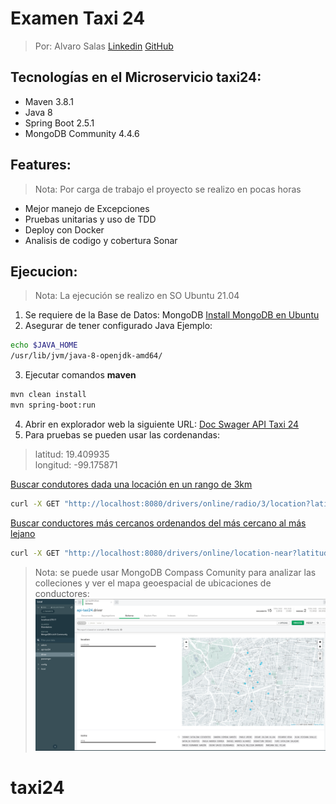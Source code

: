 # Examen Taxi 24
> Por: Alvaro Salas
> [Linkedin](https://www.linkedin.com/in/alvarosalasmtz/)
> [GitHub](https://github.com/alvarosalasmtz)

## Tecnologías en el Microservicio taxi24:

- Maven 3.8.1
- Java 8
- Spring Boot 2.5.1
- MongoDB Community 4.4.6

## Features:
> Nota: Por carga de trabajo el proyecto se realizo en pocas horas

- Mejor manejo de Excepciones
- Pruebas unitarias y uso de TDD
- Deploy con Docker
- Analisis de codigo y cobertura Sonar

## Ejecucion:

> Nota: La ejecución se realizo en SO Ubuntu 21.04
1. Se requiere de la Base de Datos: MongoDB
   [Install MongoDB en Ubuntu](https://docs.mongodb.com/manual/tutorial/install-mongodb-on-ubuntu/)
2. Asegurar de tener configurado Java
   Ejemplo:
```sh
echo $JAVA_HOME
/usr/lib/jvm/java-8-openjdk-amd64/
```
3. Ejecutar comandos **maven**
```sh
mvn clean install
mvn spring-boot:run
```
4. Abrir en explorador web la siguiente URL:
   [Doc Swager API Taxi 24](http://localhost:8080/swagger-ui/index.html)
5. Para pruebas se pueden usar las cordenandas:
> latitud: 19.409935             
> longitud: -99.175871

[Buscar condutores dada una locación en un rango de 3km](http://localhost:8080/swagger-ui/index.html#/driver-controller/findAllOnlineAndLocationUsingGET)
```sh
curl -X GET "http://localhost:8080/drivers/online/radio/3/location?latitude=19.409935&longitude=-99.175871" -H "accept: */*"
```

[Buscar conductores más cercanos ordenandos del más cercano al más lejano](http://localhost:8080/swagger-ui/index.html#/driver-controller/findAllOnlineAndLocationNearUsingGET)
```sh
curl -X GET "http://localhost:8080/drivers/online/location-near?latitude=19.409935&longitude=-99.175871" -H "accept: */*"
```


> Nota: se puede usar MongoDB Compass Comunity para analizar las colleciones y ver el mapa geoespacial de ubicaciones de conductores:
> ![Mapa geoespacial de ubicaciones de conductores.](./img.png)
# taxi24
